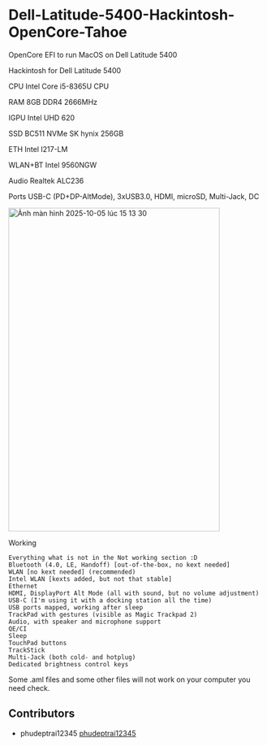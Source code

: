 # Dell-Latitude-5400-Hackintosh-OpenCore-Tahoe
OpenCore EFI to run MacOS on Dell Latitude 5400

Hackintosh for Dell Latitude 5400

	
CPU 	Intel Core i5-8365U CPU

RAM 	8GB DDR4 2666MHz

IGPU 	Intel UHD 620

SSD 	BC511 NVMe SK hynix 256GB

ETH 	Intel I217-LM

WLAN+BT 	Intel 9560NGW 

Audio 	Realtek ALC236

Ports 	USB-C (PD+DP-AltMode), 3xUSB3.0, HDMI, microSD, Multi-Jack, DC


<img width="416" height="637" alt="Ảnh màn hình 2025-10-05 lúc 15 13 30" src="https://github.com/user-attachments/assets/7539c8a9-403f-4e62-93c4-bdaebe2f8d71" />

Working

    Everything what is not in the Not working section :D
    Bluetooth (4.0, LE, Handoff) [out-of-the-box, no kext needed]
    WLAN [no kext needed] (recommended)
    Intel WLAN [kexts added, but not that stable]
    Ethernet
    HDMI, DisplayPort Alt Mode (all with sound, but no volume adjustment)
    USB-C (I'm using it with a docking station all the time)
    USB ports mapped, working after sleep
    TrackPad with gestures (visible as Magic Trackpad 2)
    Audio, with speaker and microphone support
    QE/CI
    Sleep
    TouchPad buttons
    TrackStick
    Multi-Jack (both cold- and hotplug)
    Dedicated brightness control keys 

Some .aml files and some other files will not work on your computer you need check.
## Contributors

- phudeptrai12345 [phudeptrai12345](https://github.com/phudeptrai12345)

